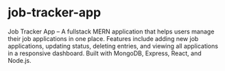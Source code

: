 # job-tracker-app
Job Tracker App – A fullstack MERN application that helps users manage their job applications in one place. Features include adding new job applications, updating status, deleting entries, and viewing all applications in a responsive dashboard. Built with MongoDB, Express, React, and Node.js.
